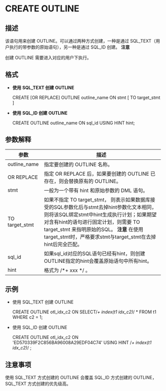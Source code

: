 CREATE OUTLINE 
===================================



描述 
-----------

该语句用来创建 OUTLINE。可以通过两种方式创建，一种是通过 SQL_TEXT（用户执行的带参数的原始语句），另一种是通过 SQL_ID 创建。
**注意**



创建 OUTLINE 需要进入对应的用户下执行。

格式 
-----------

* **使用** **SQL_TEXT 创建** **OUTLINE**

  




    CREATE [OR REPLACE] OUTLINE outline_name ON stmt [ TO target_stmt ]



* **使用** **SQL_ID 创建** **OUTLINE**

  




    CREATE OUTLINE outline_name ON sql_id USING HINT  hint;



参数解释 
-------------



|       参数       |                                                                                                                        描述                                                                                                                        |
|----------------|--------------------------------------------------------------------------------------------------------------------------------------------------------------------------------------------------------------------------------------------------|
| outline_name   | 指定要创建的 OUTLINE 名称。                                                                                                                                                                                                                               |
| OR REPLACE     | 指定 OR REPLACE 后，如果要创建的 OUTLINE 已存在，则会替换原有的 OUTLINE。                                                                                                                                                                                              |
| stmt           | 一般为一个带有 hint 和原始参数的 DML 语句。                                                                                                                                                                                                                      |
| TO target_stmt | 如果不指定 TO target_stmt， 则表示如果数据库接受的SQL参数化后与stmt去掉hint参数化文本相同，则将该SQL绑定stmt中hint生成执行计划；如果期望对含有hint的语句进行固定计划，则需要 TO target_stmt 来指明原始的SQL。  **注意**  在使用target_stmt时，严格要求stmt与target_stmt在去掉hint后完全匹配。 |
| sql_id         | 如果sql_id对应的SQL语句已经有hint，则创建OUTLINE指定的hint会覆盖原始语句中所有hint。                                                                                                                                                                                         |
| hint           | 格式为 /\*+ xxx \*/ 。                                                                                                                                                                                                                               |



示例 
-----------

* 使用 SQL_TEXT 创建 OUTLINE

  




    CREATE OUTLINE otl_idx_c2 
           ON SELECT/*+ index(t1 idx_c2)*/ * FROM t1 WHERE c2 = 1;



* 使用 SQL_ID 创建 OUTLINE

  




    CREATE OUTLINE otl_idx_c2 
    ON 'ED570339F2C856BA96008A29EDF04C74'
    USING HINT /*+ index(t1 idx_c2)*/ ;



注意事项 
-------------

使用 SQL_TEXT 方式创建的 OUTLINE 会覆盖 SQL_ID 方式创建的 OUTLINE，SQL_TEXT 方式创建的优先级高。
